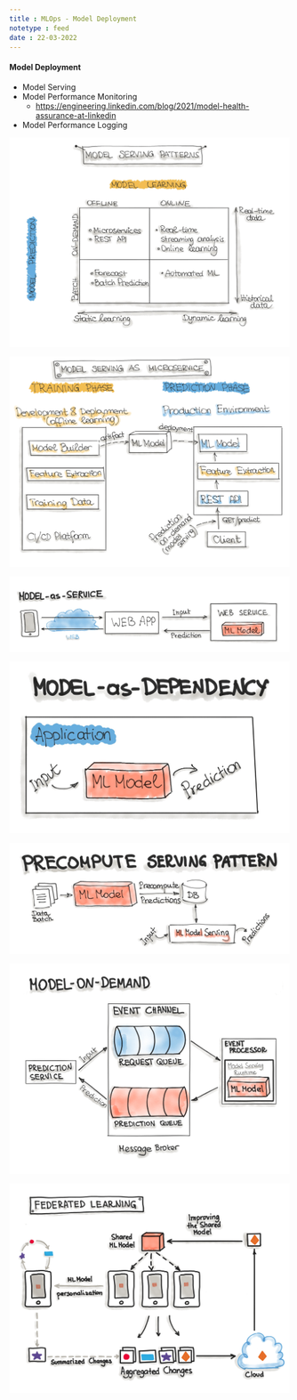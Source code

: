 ```yaml
---
title : MLOps - Model Deployment
notetype : feed
date : 22-03-2022
---
```




#### Model Deployment

- Model Serving
- Model Performance Monitoring
	- https://engineering.linkedin.com/blog/2021/model-health-assurance-at-linkedin
- Model Performance Logging


![model-serving-patterns](./assets/img/model-serving-patterns.png)



![model-serving-as-a-microservice](./assets/img/model-serving-as-a-microservice.png)


![model-as-service](./assets/img/model-as-service.png)


![model-as-dependency.png](./assets/img/model-as-dependency.png)


![pre-compute-serving-pattern](./assets/img/pre-compute-serving-pattern.png)


![model-on-demand](./assets/img/model-on-demand.png)


![federated-learning](./assets/img/federated-learning.png)

